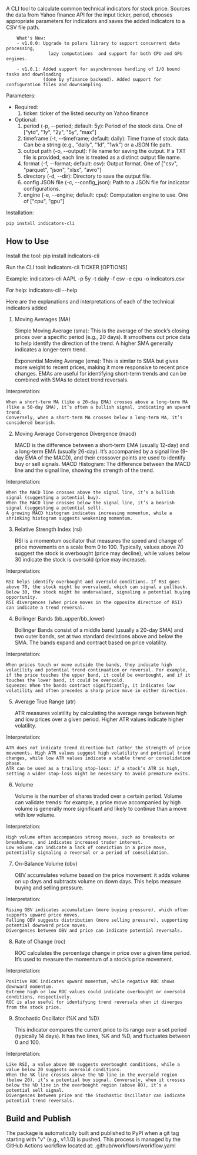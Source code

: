 A CLI tool to calculate common technical indicators for stock price. Sources the data from Yahoo finance API for the input ticker, period, chooses appropriate parameters for indicators and saves the
added indicators to a CSV file path.

```
    What's New:
    - v1.0.0: Upgrade to polars library to support concurrent data processing,
                lazy computations  and support for both CPU and GPU engines. 
    
    - v1.0.1: Added support for asynchronous handling of I/O bound tasks and downloading
              (done by yfinance backend). Added support for configuration files and downsampling.
```

Parameters:
- Required:
  1) ticker: ticker of the listed security on Yahoo finance
- Optional:
  1) period (-p, --period; default: 5y): Period of the stock data. One of ["ytd", "1y", "2y", "5y", "max"]
  2) timeframe (-t, --timeframe; default: daily): Time frame of stock data. Can be a string (e.g., "daily", "1d", "1wk") or a JSON file path.
  3) output path (-o, --output): File name for saving the output. If a TXT file is provided, each line is treated as a distinct output file name.
  4) format (-f, --format; default: csv): Output format. One of ["csv", "parquet", "json", "xlsx", "avro"]
  5) directory (-d, --dir): Directory to save the output file.
  6) config JSON file (-c, --config_json): Path to a JSON file for indicator configurations.
  7) engine (-e, --engine; default: cpu): Computation engine to use. One of ["cpu", "gpu"]

Installation:

    pip install indicators-cli

## How to Use

Install the tool:
    pip install indicators-cli

Run the CLI tool:
    indicators-cli TICKER [OPTIONS]

Example:
    indicators-cli AAPL -p 5y -t daily -f csv -e cpu -o indicators.csv

For help:
    indicators-cli --help

Here are the explanations and interpretations of each of the technical indicators added

1. Moving Averages (MA)

    Simple Moving Average (sma): This is the average of the stock’s closing prices over a specific period (e.g., 20 days). It smoothens out price data to help identify the direction of the trend. A higher SMA generally indicates a longer-term trend.

    Exponential Moving Average (ema): This is similar to SMA but gives more weight to recent prices, making it more responsive to recent price changes. EMAs are useful for identifying short-term trends and can be combined with SMAs to detect trend reversals.

Interpretation:

    When a short-term MA (like a 20-day EMA) crosses above a long-term MA (like a 50-day SMA), it’s often a bullish signal, indicating an upward trend.
    Conversely, when a short-term MA crosses below a long-term MA, it’s considered bearish.

2. Moving Average Convergence Divergence (macd)

    MACD is the difference between a short-term EMA (usually 12-day) and a long-term EMA (usually 26-day). It’s accompanied by a signal line (9-day EMA of the MACD), and their crossover points are used to identify buy or sell signals.
    MACD Histogram: The difference between the MACD line and the signal line, showing the strength of the trend.

Interpretation:

    When the MACD line crosses above the signal line, it’s a bullish signal (suggesting a potential buy).
    When the MACD line crosses below the signal line, it’s a bearish signal (suggesting a potential sell).
    A growing MACD histogram indicates increasing momentum, while a shrinking histogram suggests weakening momentum.

3. Relative Strength Index (rsi)

    RSI is a momentum oscillator that measures the speed and change of price movements on a scale from 0 to 100.
    Typically, values above 70 suggest the stock is overbought (price may decline), while values below 30 indicate the stock is oversold (price may increase).

Interpretation:

    RSI helps identify overbought and oversold conditions. If RSI goes above 70, the stock might be overvalued, which can signal a pullback. Below 30, the stock might be undervalued, signaling a potential buying opportunity.
    RSI divergences (when price moves in the opposite direction of RSI) can indicate a trend reversal.

4. Bollinger Bands (bb_upper/bb_lower)

    Bollinger Bands consist of a middle band (usually a 20-day SMA) and two outer bands, set at two standard deviations above and below the SMA. The bands expand and contract based on price volatility.

Interpretation:

    When prices touch or move outside the bands, they indicate high volatility and potential trend continuation or reversal. For example, if the price touches the upper band, it could be overbought, and if it touches the lower band, it could be oversold.
    Squeeze: When the bands contract significantly, it indicates low volatility and often precedes a sharp price move in either direction.

5. Average True Range (atr)

    ATR measures volatility by calculating the average range between high and low prices over a given period. Higher ATR values indicate higher volatility.

Interpretation:

    ATR does not indicate trend direction but rather the strength of price movements. High ATR values suggest high volatility and potential trend changes, while low ATR values indicate a stable trend or consolidation phase.
    ATR can be used as a trailing stop-loss: if a stock’s ATR is high, setting a wider stop-loss might be necessary to avoid premature exits.

6. Volume

    Volume is the number of shares traded over a certain period. Volume can validate trends: for example, a price move accompanied by high volume is generally more significant and likely to continue than a move with low volume.

Interpretation:

    High volume often accompanies strong moves, such as breakouts or breakdowns, and indicates increased trader interest.
    Low volume can indicate a lack of conviction in a price move, potentially signaling a reversal or a period of consolidation.

7. On-Balance Volume (obv)

    OBV accumulates volume based on the price movement: it adds volume on up days and subtracts volume on down days. This helps measure buying and selling pressure.

Interpretation:

    Rising OBV indicates accumulation (more buying pressure), which often supports upward price moves.
    Falling OBV suggests distribution (more selling pressure), supporting potential downward price moves.
    Divergences between OBV and price can indicate potential reversals.

8. Rate of Change (roc)

    ROC calculates the percentage change in price over a given time period. It’s used to measure the momentum of a stock’s price movement.

Interpretation:

    Positive ROC indicates upward momentum, while negative ROC shows downward momentum.
    Extreme high or low ROC values could indicate overbought or oversold conditions, respectively.
    ROC is also useful for identifying trend reversals when it diverges from the stock price.

9. Stochastic Oscillator (%K and %D)

    This indicator compares the current price to its range over a set period (typically 14 days). It has two lines, %K and %D, and fluctuates between 0 and 100.

Interpretation:

    Like RSI, a value above 80 suggests overbought conditions, while a value below 20 suggests oversold conditions.
    When the %K line crosses above the %D line in the oversold region (below 20), it’s a potential buy signal. Conversely, when it crosses below the %D line in the overbought region (above 80), it’s a potential sell signal.
    Divergences between price and the Stochastic Oscillator can indicate potential trend reversals.

## Build and Publish

The package is automatically built and published to PyPI when a git tag starting with "v" (e.g., v1.1.0) is pushed. This process is managed by the GitHub Actions workflow located at:
    .github/workflows/workflow.yaml
